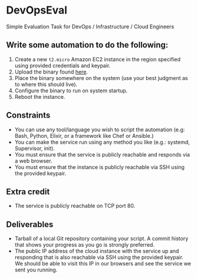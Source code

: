 # DevOpsEval
Simple Evaluation Task for DevOps / Infrastructure / Cloud Engineers

## Write some automation to do the following:

1. Create a new `t2.micro` Amazon EC2 instance in the region specified using provided credentials and keypair.
2. Upload the binary found [here](https://github.com/PerformLine/DevOpsEval/blob/master/bin/eval-server.linux-x86_64?raw=true).
3. Place the binary somewhere on the system (use your best judgment as to where this should live).
4. Configure the binary to run on system startup.
5. Reboot the instance.

## Constraints

- You can use any tool/language you wish to script the automation (e.g: Bash, Python, Elixir, or a framework like Chef or Ansible.)
- You can make the service run using any method you like (e.g.: systemd, Supervisor, init).
- You must ensure that the service is publicly reachable and responds via a web browser.
- You must ensure that the instance is publicly reachable via SSH using the provided keypair.

## Extra credit

- The service is publicly reachable on TCP port 80.

## Deliverables

- Tarball of a local Git repository containing your script.  A commit history that shows your progress as you go is strongly preferred.
- The public IP address of the cloud instance with the service up and responding that is also reachable via SSH using the provided keypair.  We should be able to visit this IP in our browsers and see the service we sent you running.
